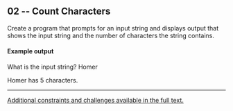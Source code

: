 ## 02 -- Count Characters

Create a program that prompts for an input string
and displays output that shows the input string
and the number of characters the string contains.


#### Example output

What is the input string? Homer

Homer has 5 characters.

***
[Additional constraints and challenges available in the full text.](https://www.amazon.com/Exercises-Programmers-Challenges-Develop-Coding/dp/1680501224)
